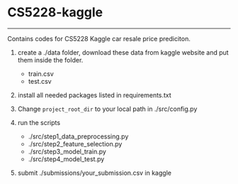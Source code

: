 # CS5228-kaggle

---

Contains codes for CS5228 Kaggle car resale price prediciton.

1. create a ./data folder, download these data from kaggle website and put them inside the folder.
    * train.csv
    * test.csv
    
2. install all needed packages listed in requirements.txt
   
3. Change `project_root_dir` to your local path in ./src/config.py
3. run the scripts 
    * ./src/step1_data_preprocessing.py
    * ./src/step2_feature_selection.py
    * ./src/step3_model_train.py
    * ./src/step4_model_test.py
    
4. submit ./submissions/your_submission.csv in kaggle
